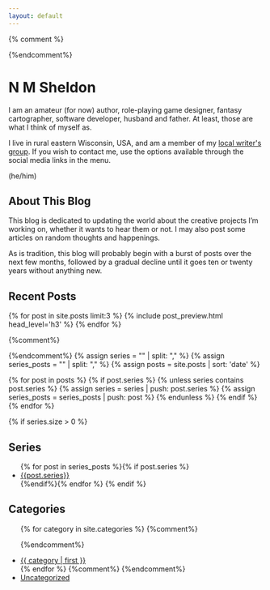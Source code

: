 ```yaml
---
layout: default
---
```


{% comment %}
<!---
TODO: Next:
[ ] Announce the new blog on the old blog and on social media
[ ] Comments - One problem with 'issues' is that I have to create the issue, and if there are never any comments then there's no need for an issue. Not to mention, it requires logging in to Github, doesn't it? I need some way of doing anyonymous comments. How does the blogger stuff do that?

FUTURE: I'm seriously contemplating rewriting this whole thing in a language I know just to get rid of the ruby configuration files and other weirdness such as automatically creating style.css even when I want something else.
 -->
{%endcomment%}

# N M Sheldon

I am an amateur (for now) author, role-playing game designer, fantasy cartographer, software developer, husband and father. At least, those are what I think of myself as.

I live in rural eastern Wisconsin, USA, and am a member of my [local writer's group](<https://fdlw.wordpress.com/>). If you wish to contact me, use the options available through the social media links in the menu.

(he/him)

## About This Blog

This blog is dedicated to updating the world about the creative projects I’m working on, whether it wants to hear them or not. I may also post some articles on random thoughts and happenings.

As is tradition, this blog will probably begin with a burst of posts over the next few months, followed by a gradual decline until it goes ten or twenty years without anything new.

## Recent Posts

{% for post in site.posts limit:3 %}
{% include post_preview.html head_level='h3' %}
{% endfor %}

{%comment%}
<!-- Generate links to first page of series 
https://www.ayush.nz/2022/02/creating-article-series-posts-navigation-jekyll
-->
{%endcomment%}
{% assign series = "" | split: "," %}
{% assign series_posts = "" | split: "," %}
{% assign posts = site.posts | sort: 'date' %}


{% for post in posts %}
    {% if post.series %}
        {% unless series contains post.series %}
        {% assign series = series | push: post.series %}
        {% assign series_posts = series_posts | push: post %}
        {% endunless %}
    {% endif %}
{% endfor %}

{% if series.size > 0 %}
## Series

<ul>
{% for post in series_posts %}{% if post.series %}
<li><a href="{{site.baseurl}}/series/{{post.series}}">{{post.series}}</a></li>
{%endif%}{% endfor %}
{% endif %}
</ul>

## Categories

<ul>

{% for category in site.categories %} 
{%comment%}
<!-- Apparently site.categories is an array of tuples, with the category name followed by all of the actual content in that category, hence why we need to use the | first filter. -->
{%endcomment%}
  <li><a href="{{ site.baseurl }}/categories/{{category | first }}.html" name="{{ category | first }}">{{ category | first }}</a></li>
{% endfor %}
{%comment%}
<!-- FUTURE: Delete this if I ever get rid of the uncategorized posts -->
{%endcomment%}
  <li><a href="{{ site.baseurl }}/categories/Uncategorized.html" name="uncategorized">Uncategorized</a></li>
</ul>

